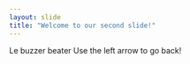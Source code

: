```yaml
---
layout: slide
title: "Welcome to our second slide!"
---
```

Le buzzer beater
Use the left arrow to go back!

